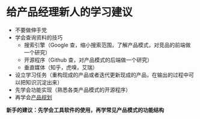 # 给产品经理新人的学习建议

- 不要做伸手党
- 学会查询资料的技巧
  - 搜索引擎（Google 查，缩小搜索范围，了解产品模式，对竞品的前端做一个研究）
  - 开源程序（Github 查，对产品模式的后端做一个研究）
  - 垂直媒体（知乎，虎嗅，艾瑞）
- 设立学习任务（重构现成的产品或者迭代更新现成的产品，在输出的过程中可以把知识沉淀出来）
- 先学会功能实现（熟悉各类产品模式的开源程序）
- 再学会[产品规划](https://baike.baidu.com/item/%E4%BA%A7%E5%93%81%E8%A7%84%E5%88%92)

**新手的建议：先学会工具软件的使用，再学常见产品模式的功能结构**